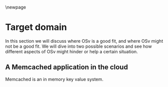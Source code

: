 \newpage

# Target domain

In this section we will discuss where OSv is a good fit, and where OSv might not be a good fit.
We will dive into two possible scenarios and see how different aspects of OSv might hinder or help a certain situation.

## A Memcached application in the cloud
Memcached is an in memory key value system. 
